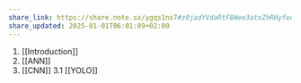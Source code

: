 ```yaml
---
share_link: https://share.note.sx/ygqs1ns7#z0jadYVdaRtF8Wee3atxZhRHyfedPZR86xS5Ns6u7BI
share_updated: 2025-01-01T06:01:09+02:00
---
```

 1. [[Introduction]]
 2. [[ANN]]
 3. [[CNN]]
	 3.1 [[YOLO]]
	